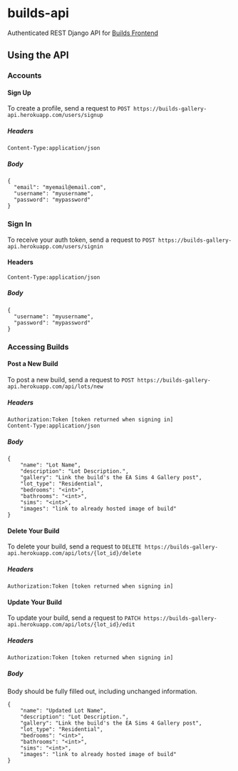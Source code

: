 # builds-api

Authenticated REST Django API for [Builds Frontend](https://github.com/t0ri/builds)


## Using the API
### Accounts
#### Sign Up
To create a profile, send a request to
`POST https://builds-gallery-api.herokuapp.com/users/signup`

##### Headers
`Content-Type:application/json`

##### Body
```
{
  "email": "myemail@email.com",
  "username": "myusername",
  "password": "mypassword"
}
```

### Sign In
To receive your auth token, send a request to
`POST https://builds-gallery-api.herokuapp.com/users/signin`

#### Headers
`Content-Type:application/json`

##### Body
```
{
  "username": "myusername",
  "password": "mypassword"
}
```


### Accessing Builds
#### Post a New Build
To post a new build, send a request to
`POST https://builds-gallery-api.herokuapp.com/api/lots/new`

##### Headers
```
Authorization:Token [token returned when signing in]
Content-Type:application/json
```

##### Body
```
{
    "name": "Lot Name",
    "description": "Lot Description.",
    "gallery": "Link the build's the EA Sims 4 Gallery post",
    "lot_type": "Residential",
    "bedrooms": "<int>",
    "bathrooms": "<int>",
    "sims": "<int>",
    "images": "link to already hosted image of build"
}
```

#### Delete Your Build
To delete your build, send a request to
`DELETE https://builds-gallery-api.herokuapp.com/api/lots/{lot_id}/delete`

##### Headers
`Authorization:Token [token returned when signing in]`

#### Update Your Build
To update your build, send a request to
`PATCH https://builds-gallery-api.herokuapp.com/api/lots/{lot_id}/edit`

##### Headers
`Authorization:Token [token returned when signing in]`

##### Body
Body should be fully filled out, including unchanged information.
```
{
    "name": "Updated Lot Name",
    "description": "Lot Description.",
    "gallery": "Link the build's the EA Sims 4 Gallery post",
    "lot_type": "Residential",
    "bedrooms": "<int>",
    "bathrooms": "<int>",
    "sims": "<int>",
    "images": "link to already hosted image of build"
}
```
